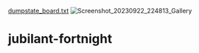 [dumpstate_board.txt](https://github.com/TomTom1973/jubilant-fortnight/files/12708081/dumpstate_board.txt)
![Screenshot_20230922_224813_Gallery](https://github.com/TomTom1973/jubilant-fortnight/assets/141877323/44f7fa99-2bd0-4f84-99c6-d68684a54354)
# jubilant-fortnight
